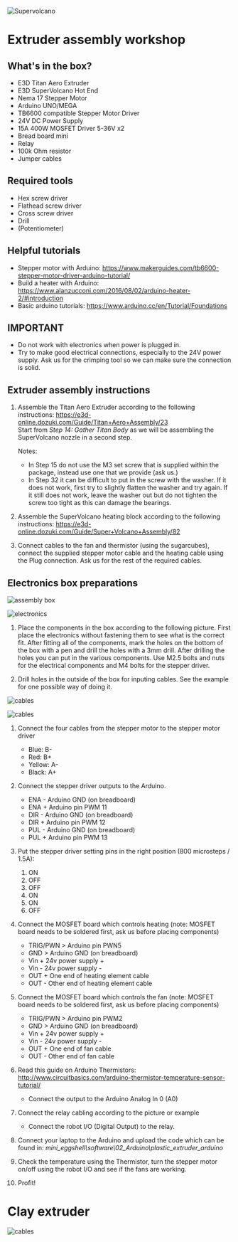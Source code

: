 ![Supervolcano](https://e3d-online.com/wp/wp-content/uploads/2019/01/DSC00187-01-461x600.jpeg)

# Extruder assembly workshop

## What's in the box?

- E3D Titan Aero Extruder
- E3D SuperVolcano Hot End
- Nema 17 Stepper Motor
- Arduino UNO/MEGA
- TB6600 compatible Stepper Motor Driver
- 24V DC Power Supply
- 15A 400W MOSFET Driver 5-36V x2
- Bread board mini
- Relay 
- 100k Ohm resistor
- Jumper cables

## Required tools
- Hex screw driver
- Flathead screw driver
- Cross screw driver
- Drill
- (Potentiometer)

## Helpful tutorials
- Stepper motor with Arduino: https://www.makerguides.com/tb6600-stepper-motor-driver-arduino-tutorial/
- Build a heater with Arduino: https://www.alanzucconi.com/2016/08/02/arduino-heater-2/#introduction
- Basic arduino tutorials: https://www.arduino.cc/en/Tutorial/Foundations

## **IMPORTANT**
- Do not work with electronics when power is plugged in.
- Try to make good electrical connections, especially to the 24V power supply. Ask us for the crimping tool so we can make sure the connection is solid.


## Extruder assembly instructions

1. Assemble the Titan Aero Extruder according to the following instructions: https://e3d-online.dozuki.com/Guide/Titan+Aero+Assembly/23  
Start from *Step 14: Gather Titan Body* as we will be assembling the SuperVolcano nozzle in a second step.

    Notes:
    - In Step 15 do not use the M3 set screw that is supplied within the package, instead use one that we provide (ask us.)
    - In Step 32 it can be difficult to put in the screw with the washer. If it does not work, first try to slightly flatten the washer and try again. If it still does not work, leave the washer out but do not tighten the screw too tight as this can damage the bearings. 

1. Assemble the SuperVolcano heating block according to the following instructions: https://e3d-online.dozuki.com/Guide/Super+Volcano+Assembly/82

1. Connect cables to the fan and thermistor (using the sugarcubes), connect the supplied stepper motor cable and the heating cable using the Plug connection. Ask us for the rest of the required cables.

## Electronics box preparations

![assembly box](images/extruder_assembly_box.jpg)

![electronics](images/extruder_assembly_electronic_components.jpg)


1. Place the components in the box according to the following picture. First place the electronics without fastening them to see what is the correct fit. After fitting all of the components, mark the holes on the bottom of the box with a pen and drill the holes with a 3mm drill. After drilling the holes you can put in the various components. Use M2.5 bolts and nuts for the electrical components and M4 bolts for the stepper driver.

1. Drill holes in the outside of the box for inputing cables. See the example for one possible way of doing it. 

![cables](images/extruder_assembly_cables.jpg)

![cables](images/plastic_circuit_diagram.jpg)

1. Connect the four cables from the stepper motor to the stepper motor driver
    - Blue: B-
    - Red: B+
    - Yellow: A-
    - Black: A+

1. Connect the stepper driver outputs to the Arduino.
    - ENA - Arduino GND (on breadboard)
    - ENA + Arduino pin PWM 11
    - DIR - Arduino GND (on breadboard)
    - DIR + Arduino pin PWM 12
    - PUL - Arduino GND (on breadboard)
    - PUL + Arduino pin PWM 13

1. Put the stepper driver setting pins in the right position (800 microsteps / 1.5A): 
    1. ON
    1. OFF
    1. OFF
    1. ON
    1. ON
    1. OFF

1. Connect the MOSFET board which controls heating (note: MOSFET board needs to be soldered first, ask us before placing components)
    - TRIG/PWN > Arduino pin PWN5
    - GND > Arduino GND (on breadboard)
    - Vin + 24v power supply +
    - Vin - 24v power supply -
    - OUT + One end of heating element cable
    - OUT - Other end of heating element cable

1. Connect the MOSFET board which controls the fan (note: MOSFET board needs to be soldered first, ask us before placing components)
    - TRIG/PWN > Arduino pin PWM2
    - GND > Arduino GND (on breadboard)
    - Vin + 24v power supply +
    - Vin - 24v power supply -
    - OUT + One end of fan cable
    - OUT - Other end of fan cable

1. Read this guide on Arduino Thermistors: http://www.circuitbasics.com/arduino-thermistor-temperature-sensor-tutorial/  
    - Connect the output to the Arduino Analog In 0 (A0)

1. Connect the relay cabling according to the picture or example
    - Connect the robot I/O (Digital Output) to the relay.

1. Connect your laptop to the Arduino and upload the code which can be found in: *mini_eggshell\software\02_Arduino\plastic_extruder_arduino* 

1. Check the temperature using the Thermistor, turn the stepper motor on/off using the robot I/O and see if the fans are working. 

1. Profit!


# Clay extruder

![cables](images/clay_circuit_diagram.jpg)
